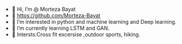 - 👋 Hi, I’m @ Morteza Bayat
- 👋   https://github.com/Morteza-Bayat
- 👋 I’m interested in python and machine learning and Deep learning.
- 🌱 I’m currently learning LSTM and GAN.
- 💞️ Intersts:Cross fit excersise ,outdoor sports, hiking.
